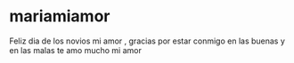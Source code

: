 # mariamiamor
Feliz dia de los novios mi amor , gracias por estar conmigo en las buenas y en las malas te amo mucho mi amor
